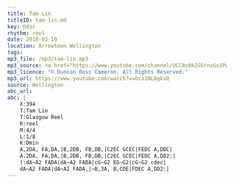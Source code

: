 ```yaml
---
title: Tam Lin
titleID: tam-lin.md
key: Ddor
rhythm: reel
date: 2018-03-10
location: Arrowtown Wellington
tags:
mp3_file: /mp3/tam-lin.mp3
mp3_source: <a href="https://www.youtube.com/channel/UCC8c0kZG5rnxGvJPwaYvBkg">Duncan Ross Cameron</a>
mp3_licence: "© Duncan Ross Cameron. All Rights Reserved."
mp3_url: https://www.youtube.com/watch?v=bcx1NL8gkxQ
source: Wellington
abc_url:
abc: |
    X:394
    T:Tam Lin
    T:Glasgow Reel
    R:reel
    M:4/4
    L:1/8
    K:Dmin
    A,2DA, FA,DA,|B,2DB, FB,DB,|C2EC GCEC|FEDC A,DDC|
    A,2DA, FA,DA,|B,2DB, FB,DB,|C2EC GCEC|FEDC A,DD2:|
    |:dA~A2 FADA|dA~A2 FADA|cG~G2 EG~G2|cG~G2 cdec|
    dA~A2 FADA|dA~A2 FADA,|~B,3A, B,CDE|FDEC A,DD2:|
---
```

